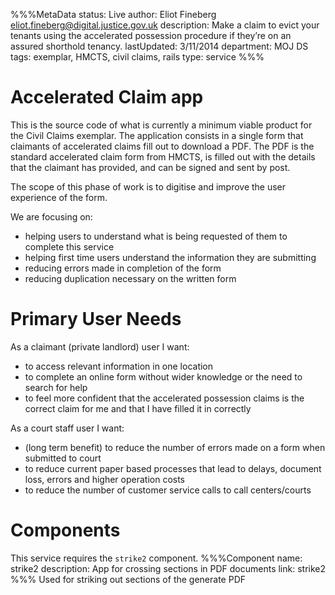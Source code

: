 %%%MetaData
status: Live
author: Eliot Fineberg <eliot.fineberg@digital.justice.gov.uk>
description: Make a claim to evict your tenants using the accelerated possession procedure if they’re on an assured shorthold tenancy.
lastUpdated: 3/11/2014
department: MOJ DS
tags: exemplar, HMCTS, civil claims, rails
type: service
%%%

# Accelerated Claim app

This is the source code of what is currently a minimum viable product for the Civil Claims exemplar. The application consists in a single form that claimants of accelerated claims fill out to download a PDF. The PDF is the standard accelerated claim form from HMCTS, is filled out with the details that the claimant has provided, and can be signed and sent by post.


The scope of this phase of work is to digitise and improve the user experience of the form.

We are focusing on:

* helping users to understand what is being requested of them to complete this service
* helping first time users understand the information they are submitting
* reducing errors made in completion of the form
* reducing duplication necessary on the written form 

# Primary User Needs

As a claimant (private landlord) user I want:

* to access relevant information in one location
* to complete an online form without wider knowledge or the need to search for help
* to feel more confident that the accelerated possession claims is the correct claim for me and that I have filled it in correctly

As a court staff user I want:

* (long term benefit) to reduce the number of errors made on a form when submitted to court
* to reduce current paper based processes that lead to delays, document loss, errors and higher operation costs
* to reduce the number of customer service calls to call centers/courts

# Components
This service requires the `strike2` component.
%%%Component
name: strike2
description: App for crossing sections in PDF documents
link: strike2
%%%
Used for striking out sections of the generate PDF
